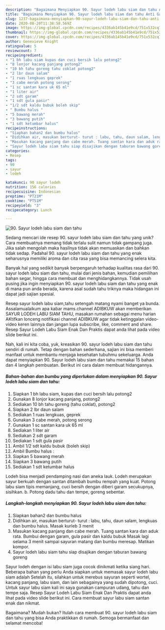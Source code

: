 ```yaml
---
description: "Bagaimana Menyiapkan 90. Sayur lodeh labu siam dan tahu Anti Gagal"
title: "Bagaimana Menyiapkan 90. Sayur lodeh labu siam dan tahu Anti Gagal"
slug: 1237-bagaimana-menyiapkan-90-sayur-lodeh-labu-siam-dan-tahu-anti-gagal
date: 2020-08-20T11:38:58.569Z
image: https://img-global.cpcdn.com/recipes/4336ab145b41e9cd/751x532cq70/90-sayur-lodeh-labu-siam-dan-tahu-foto-resep-utama.jpg
thumbnail: https://img-global.cpcdn.com/recipes/4336ab145b41e9cd/751x532cq70/90-sayur-lodeh-labu-siam-dan-tahu-foto-resep-utama.jpg
cover: https://img-global.cpcdn.com/recipes/4336ab145b41e9cd/751x532cq70/90-sayur-lodeh-labu-siam-dan-tahu-foto-resep-utama.jpg
author: Genevieve Knight
ratingvalue: 5
reviewcount: 7
recipeingredient:
- "1 bh labu siam kupas dan cuci bersih lalu potong2"
- "8 lonjor kacang panjang potong2"
- "10 bh tahu goreng tahu coklat potong2"
- "2 lbr daun salam"
- "1 ruas lengkuas geprek"
- "3 cabe merah potong serong"
- "1 sc santan kara uk 65 ml"
- "1 liter air"
- "2 sdt garam"
- "1 sdt gula pasir"
- "1/2 sdt kaldu bubuk boleh skip"
- " Bumbu halus "
- "5 bawang merah"
- "3 bawang putih"
- "1 sdt ketumbar halus"
recipeinstructions:
- "Siapkan bahan2 dan bumbu halus"
- "Didihkan air, masukan berturut- turut : labu, tahu, daun salam, lengkuas dan bumbu halus. Masak kurleb 3 menit"
- "Masukan kacang panjang dan cabe merah. Tuang santan kara dan aduk rata. Bumbui dengan garam, gula pasir dan kaldu bubuk Masak lagi selama 3 menit sampai sayuran matang dan bumbu meresap. Matikan kompor."
- "Sayur lodeh labu siam tahu siap disajikan dengan taburan bawang goreng"
categories:
- Resep
tags:
- 90
- sayur
- lodeh

katakunci: 90 sayur lodeh 
nutrition: 156 calories
recipecuisine: Indonesian
preptime: "PT21M"
cooktime: "PT51M"
recipeyield: "3"
recipecategory: Lunch

---
```



![90. Sayur lodeh labu siam dan tahu](https://img-global.cpcdn.com/recipes/4336ab145b41e9cd/751x532cq70/90-sayur-lodeh-labu-siam-dan-tahu-foto-resep-utama.jpg)

Sedang mencari ide resep 90. sayur lodeh labu siam dan tahu yang unik? Cara membuatnya memang tidak terlalu sulit namun tidak gampang juga. Jika salah mengolah maka hasilnya tidak akan memuaskan dan bahkan tidak sedap. Padahal 90. sayur lodeh labu siam dan tahu yang enak seharusnya memiliki aroma dan cita rasa yang bisa memancing selera kita.

Banyak hal yang sedikit banyak berpengaruh terhadap kualitas rasa dari 90. sayur lodeh labu siam dan tahu, mulai dari jenis bahan, kemudian pemilihan bahan segar, hingga cara membuat dan menghidangkannya. Tidak usah pusing jika ingin menyiapkan 90. sayur lodeh labu siam dan tahu yang enak di mana pun anda berada, karena asal sudah tahu triknya maka hidangan ini dapat jadi sajian spesial.

Resep sayur lodeh labu siam,tahu setengah matang nyami banget ya bunda. Assalamualaikum apa kabar mams.channel ADIBKUW akan memberikan SAYUR LODEH LABU SIAM TAHU, masakan rumahan sebagai menu harian AKtifkan lonceng notifikasi channel ADIBKUW agar tidak ketinggalan video-video keren lainnya dan jangan lupa subscribe, like, comment and share. Resep Sayur Lodeh Labu Siam Enak Dan Praktis dapat anda lihat pada video slide berikut ini.


Nah, kali ini kita coba, yuk, kreasikan 90. sayur lodeh labu siam dan tahu sendiri di rumah. Tetap dengan bahan sederhana, sajian ini bisa memberi manfaat untuk membantu menjaga kesehatan tubuhmu sekeluarga. Anda dapat menyiapkan 90. Sayur lodeh labu siam dan tahu memakai 15 bahan dan 4 langkah pembuatan. Berikut ini cara dalam membuat hidangannya.

<!--inarticleads1-->

##### Bahan-bahan dan bumbu yang diperlukan dalam menyiapkan 90. Sayur lodeh labu siam dan tahu:

1. Siapkan 1 bh labu siam, kupas dan cuci bersih lalu potong2
1. Gunakan 8 lonjor kacang panjang, potong2
1. Sediakan 10 bh tahu goreng (tahu coklat), potong2
1. Siapkan 2 lbr daun salam
1. Sediakan 1 ruas lengkuas, geprek
1. Gunakan 3 cabe merah, potong serong
1. Gunakan 1 sc santan kara uk 65 ml
1. Sediakan 1 liter air
1. Sediakan 2 sdt garam
1. Sediakan 1 sdt gula pasir
1. Ambil 1/2 sdt kaldu bubuk (boleh skip)
1. Ambil  Bumbu halus :
1. Siapkan 5 bawang merah
1. Siapkan 3 bawang putih
1. Sediakan 1 sdt ketumbar halus


Lodeh bisa menjadi pendamping nasi dan aneka lauk. Lodeh merupakan sayur berkuah dengan santan ditambah bumbu rempah yang kuat. Potong labu siam tipis memanjang, cuci bersih dengan diberi garam secukupnya, sisihkan. b. Potong dadu tahu dan tempe, goreng sebentar. 

<!--inarticleads2-->

##### Langkah-langkah menyiapkan 90. Sayur lodeh labu siam dan tahu:

1. Siapkan bahan2 dan bumbu halus
1. Didihkan air, masukan berturut- turut : labu, tahu, daun salam, lengkuas dan bumbu halus. Masak kurleb 3 menit
1. Masukan kacang panjang dan cabe merah. Tuang santan kara dan aduk rata. Bumbui dengan garam, gula pasir dan kaldu bubuk Masak lagi selama 3 menit sampai sayuran matang dan bumbu meresap. Matikan kompor.
1. Sayur lodeh labu siam tahu siap disajikan dengan taburan bawang goreng


Sayur lodeh dengan isi labu siam juga cocok dinikmati ketika siang hari. Beberapa bahan yang perlu Anda siapkan untuk memasak sayur lodeh labu siam adalah Setelah itu, silahkan untuk merebus sayuran seperti wortel, kacang panjang, labu siam, dan lain sebagainya yang sudah dipotong, cuci. Untuk sayur labu siam kali ini saya gunakan campuran udang, tahu dan tempe saja. Resep Sayur Lodeh Labu Siam Enak Dan Praktis dapat anda lihat pada video slide berikut ini. Cara membuat sayur labu siam santan enak dan nikmat. 

Bagaimana? Mudah bukan? Itulah cara membuat 90. sayur lodeh labu siam dan tahu yang bisa Anda praktikkan di rumah. Semoga bermanfaat dan selamat mencoba!
